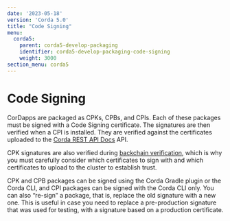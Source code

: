```yaml
---
date: '2023-05-18'
version: 'Corda 5.0'
title: "Code Signing"
menu:
  corda5:
    parent: corda5-develop-packaging
    identifier: corda5-develop-packaging-code-signing
    weight: 3000
section_menu: corda5
---
```


# Code Signing

CorDapps are packaged as CPKs, CPBs, and CPIs. Each of these packages must be signed with a Code Signing certificate.
The signatures are then verified when a CPI is installed. They are verified against the certificates
uploaded to the [Corda REST API Docs](https://docs.r3.com/en/platform/corda/5.0-beta/rest-api/C5_OpenAPI.html#tag/Certificates-API) API.

CPK signatures are also verified during [backchain verification](https://docs.r3.com/en/platform/corda/5.0-beta/developing/ledger/transactions.html#transaction-backchains),
which is why you must carefully consider which certificates to sign with and which certificates to upload to the cluster to establish trust.

CPK and CPB packages can be signed using the Corda Gradle plugin or the Corda CLI, and CPI packages can be signed with the Corda CLI only.
You can also “re-sign” a package, that is, replace the old signature with a new one.
This is useful in case you need to replace a pre-production signature that was used for testing,
with a signature based on a production certificate.
